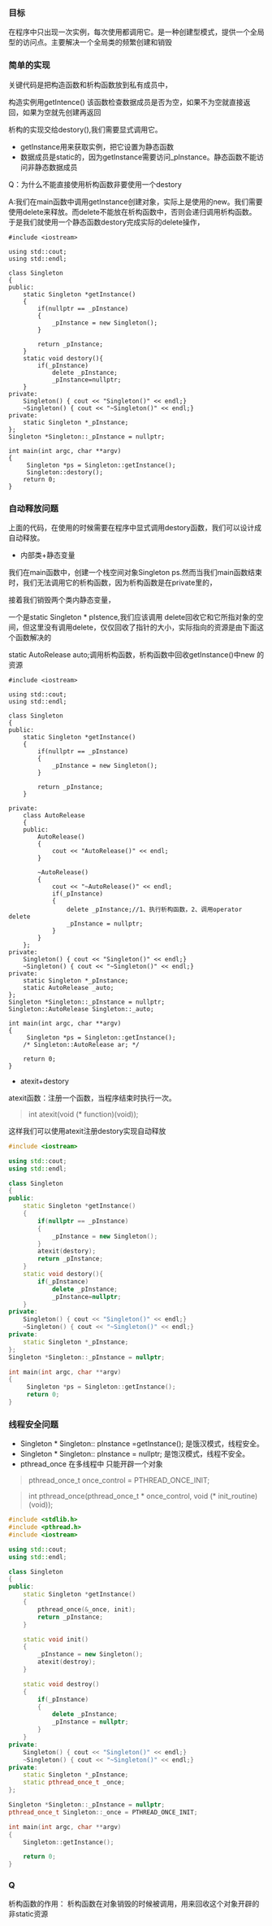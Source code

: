 ### 目标
在程序中只出现一次实例，每次使用都调用它。是一种创建型模式，提供一个全局型的访问点。主要解决一个全局类的频繁创建和销毁
### 简单的实现
关键代码是把构造函数和析构函数放到私有成员中，

构造实例用getIntence() 该函数检查数据成员是否为空，如果不为空就直接返回，如果为空就先创建再返回

析构的实现交给destory(),我们需要显式调用它。

+ getInstance用来获取实例，把它设置为静态函数
+ 数据成员是static的，因为getInstance需要访问_pInstance。静态函数不能访问非静态数据成员

Q：为什么不能直接使用析构函数非要使用一个destory

A:我们在main函数中调用getInstance创建对象，实际上是使用的new。我们需要使用delete来释放。而delete不能放在析构函数中，否则会递归调用析构函数。
于是我们就使用一个静态函数destory完成实际的delete操作，

```
#include <iostream>

using std::cout;
using std::endl;

class Singleton
{
public:
    static Singleton *getInstance() 
    {
        if(nullptr == _pInstance)
        {
            _pInstance = new Singleton();
        }

        return _pInstance;
    }
    static void destory(){
        if(_pInstance)
            delete _pInstance;
            _pInstance=nullptr;
    }
private:
    Singleton() { cout << "Singleton()" << endl;}
    ~Singleton() { cout << "~Singleton()" << endl;}
private:
    static Singleton *_pInstance;
};
Singleton *Singleton::_pInstance = nullptr;

int main(int argc, char **argv)
{
     Singleton *ps = Singleton::getInstance();
     Singleton::destory();
    return 0;
}
```
### 自动释放问题
上面的代码，在使用的时候需要在程序中显式调用destory函数，我们可以设计成自动释放。
+ 内部类+静态变量

我们在main函数中，创建一个栈空间对象Singleton ps.然而当我们main函数结束时，我们无法调用它的析构函数，因为析构函数是在private里的，

接着我们销毁两个类内静态变量，

一个是static Singleton * pIstence,我们应该调用 delete回收它和它所指对象的空间，但这里没有调用delete，仅仅回收了指针的大小，实际指向的资源是由下面这个函数解决的

static AutoRelease auto;调用析构函数，析构函数中回收getInstance()中new 的资源
```
#include <iostream>

using std::cout;
using std::endl;

class Singleton
{
public:
    static Singleton *getInstance() 
    {
        if(nullptr == _pInstance)
        {
            _pInstance = new Singleton();
        }

        return _pInstance;
    }

private:
    class AutoRelease
    {
    public:
        AutoRelease()
        {
            cout << "AutoRelease()" << endl;
        }
    
        ~AutoRelease()
        {
            cout << "~AutoRelease()" << endl;
            if(_pInstance)
            {
                delete _pInstance;//1、执行析构函数，2、调用operator delete
                _pInstance = nullptr;
            }
        }
    };
private:
    Singleton() { cout << "Singleton()" << endl;}
    ~Singleton() { cout << "~Singleton()" << endl;}
private:
    static Singleton *_pInstance;
    static AutoRelease _auto;
};
Singleton *Singleton::_pInstance = nullptr;
Singleton::AutoRelease Singleton::_auto;

int main(int argc, char **argv)
{
     Singleton *ps = Singleton::getInstance();
    /* Singleton::AutoRelease ar; */

    return 0;
}
```

+ atexit+destory

atexit函数：注册一个函数，当程序结束时执行一次。
> int atexit(void (* function)(void));

这样我们可以使用atexit注册destory实现自动释放
```c++
#include <iostream>

using std::cout;
using std::endl;

class Singleton
{
public:
    static Singleton *getInstance() 
    {
        if(nullptr == _pInstance)
        {
            _pInstance = new Singleton();
        }
        atexit(destory);
        return _pInstance;
    }
    static void destory(){
        if(_pInstance)
            delete _pInstance;
            _pInstance=nullptr;
    }
private:
    Singleton() { cout << "Singleton()" << endl;}
    ~Singleton() { cout << "~Singleton()" << endl;}
private:
    static Singleton *_pInstance;
};
Singleton *Singleton::_pInstance = nullptr;

int main(int argc, char **argv)
{
     Singleton *ps = Singleton::getInstance();
     return 0;
}
```
### 线程安全问题
+ Singleton * Singleton:: pInstance =getInstance();
是饿汉模式，线程安全。
+ Singleton * Singleton:: pInstance = nullptr;
是饱汉模式，线程不安全。
+ pthread_once
在多线程中 只能开辟一个对象
> pthread_once_t once_control = PTHREAD_ONCE_INIT;

> int pthread_once(pthread_once_t  * once_control,  void  (* init_routine)(void));

```c++
#include <stdlib.h>
#include <pthread.h>
#include <iostream>

using std::cout;
using std::endl;

class Singleton
{
public:
    static Singleton *getInstance() 
    {
        pthread_once(&_once, init);
        return _pInstance;
    }

    static void init()
    {
        _pInstance = new Singleton();
        atexit(destroy);
    }

    static void destroy()
    {
        if(_pInstance)
        {
            delete _pInstance;
            _pInstance = nullptr;
        }
    }
private:
    Singleton() { cout << "Singleton()" << endl;}
    ~Singleton() { cout << "~Singleton()" << endl;}
private:
    static Singleton *_pInstance;
    static pthread_once_t _once;
};

Singleton *Singleton::_pInstance = nullptr;
pthread_once_t Singleton::_once = PTHREAD_ONCE_INIT;

int main(int argc, char **argv)
{
    Singleton::getInstance();

    return 0;
}

```
### Q
析构函数的作用：
析构函数在对象销毁的时候被调用，用来回收这个对象开辟的非static资源
